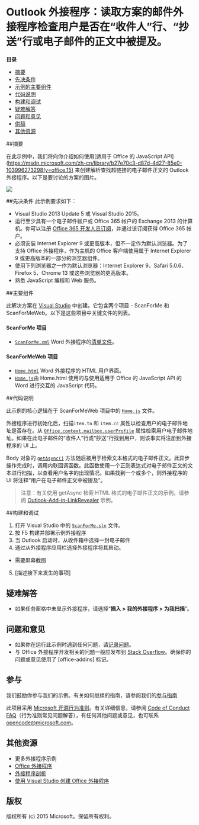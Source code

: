 # Outlook 外接程序：读取方案的邮件外接程序检查用户是否在“收件人”行、“抄送”行或电子邮件的正文中被提及。

**目录**

* [摘要](#summary)
* [先决条件](#prerequisites)
* [示例的主要组件](#components)
* [代码说明](#codedescription)
* [构建和调试](#build)
* [疑难解答](#troubleshooting)
* [问题和意见](#questions)
* [供稿](#contribute)
* [其他资源](#additional-resources)

<a name="summary"></a>
##摘要

在此示例中，我们将向你介绍如何使用[适用于 Office 的 JavaScript API](https://msdn.microsoft.com/zh-cn/library/b27e70c3-d87d-4d27-85e0-103996273298(v=office.15) 来创建解析查找超链接的电子邮件正文的 Outlook 外接程序。以下是要讨论的方案的图片。

 ![](../https://github.com/OfficeDev/Outlook-Add-in-ScanForMe/blob/master/readme-images/screenshot1.PNG)

<a name="prerequisites"></a>
##先决条件
此示例要求如下：  

  - Visual Studio 2013 Update 5 或 Visual Studio 2015。  
  - 运行至少具有一个电子邮件帐户或 Office 365 帐户的 Exchange 2013 的计算机。你可以注册 [Office 365 开发人员订阅](http://aka.ms/ro9c62)，并通过该订阅获得 Office 365 帐户。
  - 必须安装 Internet Explorer 9 或更高版本，但不一定作为默认浏览器。为了支持 Office 外接程序，作为主机的 Office 客户端使用属于 Internet Explorer 9 或更高版本的一部分的浏览器组件。
  - 使用下列浏览器之一作为默认浏览器：Internet Explorer 9、Safari 5.0.6、Firefox 5、Chrome 13 或这些浏览器的更高版本。
  - 熟悉 JavaScript 编程和 Web 服务。

<a name="components"></a>
##主要组件

此解决方案在 [Visual Studio](https://msdn.microsoft.com/zh-cn/library/office/fp179827.aspx#Tools_CreatingWithVS) 中创建。它包含两个项目 - ScanForMe 和 ScanForMeWeb。以下是这些项目中关键文件的列表。 
#### ScanForMe 项目

* [```ScanForMe.xml```](https://github.com/OfficeDev/Outlook-Add-in-ScanForMe/blob/master/ScanForMe/ScanForMeManifest/ScanForMe.xml) Word 外接程序的[清单文件](https://msdn.microsoft.com/zh-cn/library/office/jj220082.aspx#StartBuildingApps_AnatomyofApp)。

#### ScanForMeWeb 项目

* [```Home.html```](https://github.com/OfficeDev/Outlook-Add-in-ScanForMe/blob/master/ScanForMeWeb/AppRead/Home/Home.html) Word 外接程序的 HTML 用户界面。
* [```Home.js```](https://github.com/OfficeDev/Outlook-Add-in-ScanForMe/blob/master/ScanForMeWeb/AppRead/Home/Home.js)由 Home.html 使用的与使用适用于 Office 的 JavaScript API 的 Word 进行交互的 JavaScript 代码。 


<a name="codedescription"></a>
##代码说明

此示例的核心逻辑在于 ScanForMeWeb 项目中的 [```Home.js```](https://github.com/OfficeDev/Outlook-Add-in-ScanForMe/blob/master/ScanForMeWeb/AppRead/Home/Home.js) 文件。 

外接程序进行初始化后，扫描`item.to` 和 `item.cc` 属性以检查用户的电子邮件地址是否存在。从 [```Office.context.mailbox.userProfile```](https://msdn.microsoft.com/zh-cn/library/office/fp160976.aspx) 属性检索用户电子邮件地址。如果在此电子邮件的“收件人”行或“抄送”行找到用户，则该事实将注册到外接程序的 UI 上。 

Body 对象的 [```getAsync()```](https://msdn.microsoft.com/zh-cn/library/office/mt269089.aspx) 方法随后被用于检索文本格式的电子邮件正文。此异步操作完成时，调用内联回调函数。此函数使用一个正则表达式对电子邮件正文的文本进行扫描，以查看用户名字的出现情况。如果找到一个或多个，则外接程序的 UI 将注释“用户在电子邮件正文中被提及”。 

> 注意：有关使用 getAsync 检索 HTML 格式的电子邮件正文的示例，请参阅 [Outlook-Add-in-LinkRevealer](https://github.com/OfficeDev/Outlook-Add-in-LinkRevealer) 示例。 


<a name="build"></a>
##构建和调试
1. 打开 Visual Studio 中的 [```ScanForMe.sln```](ScanForMe.sln) 文件。
2. 按 F5 构建并部署示例外接程序 
3. 当 Outlook 启动时，从收件箱中选择一封电子邮件
4. 通过从外接程序应用栏选择外接程序将其启动。

 - 需要屏幕截图


5. [描述接下来发生的事项]


<a name="troubleshooting"></a>
## 疑难解答

- 如果任务窗格中未显示外接程序，请选择“**插入 > 我的外接程序 > 为我扫描**”。

<a name="questions"></a>
## 问题和意见

- 如果你在运行此示例时遇到任何问题，请[记录问题](https://github.com/OfficeDev/Outlook-Add-in-ScanForMe/issues)。
- 与 Office 外接程序开发相关的问题一般应发布到 [Stack Overflow](http://stackoverflow.com/questions/tagged/office-addins)。确保你的问题或意见使用了 [office-addins] 标记。


<a name="contribute"></a>
## 参与 ##
我们鼓励你参与我们的示例。有关如何继续的指南，请参阅我们的[参与指南](./Contributing.md)

此项目采用 [Microsoft 开源行为准则](https://opensource.microsoft.com/codeofconduct/)。有关详细信息，请参阅 [Code of Conduct FAQ](https://opensource.microsoft.com/codeofconduct/faq/)（行为准则常见问题解答），有任何其他问题或意见，也可联系 [opencode@microsoft.com](mailto:opencode@microsoft.com)。


<a name="additional-resources"></a>
## 其他资源 ##

- <a herf="https://github.com/OfficeDev?utf8=%E2%9C%93&amp;query=-Add-in">更多外接程序示例</a>
- [Office 外接程序](http://msdn.microsoft.com/zh-cn/library/office/jj220060.aspx)
- [外接程序剖析](https://msdn.microsoft.com/zh-cn/library/office/jj220082.aspx#StartBuildingApps_AnatomyofApp)
- [使用 Visual Studio 创建 Office 外接程序](https://msdn.microsoft.com/zh-cn/library/office/fp179827.aspx#Tools_CreatingWithVS)


## 版权
版权所有 (c) 2015 Microsoft。保留所有权利。

